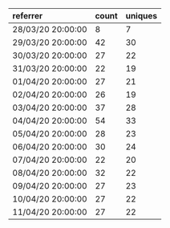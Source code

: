 | referrer          | count | uniques |
| :---------------- | :---- | :------ |
| 28/03/20 20:00:00 | 8     | 7       |
| 29/03/20 20:00:00 | 42    | 30      |
| 30/03/20 20:00:00 | 27    | 22      |
| 31/03/20 20:00:00 | 22    | 19      |
| 01/04/20 20:00:00 | 27    | 21      |
| 02/04/20 20:00:00 | 26    | 19      |
| 03/04/20 20:00:00 | 37    | 28      |
| 04/04/20 20:00:00 | 54    | 33      |
| 05/04/20 20:00:00 | 28    | 23      |
| 06/04/20 20:00:00 | 30    | 24      |
| 07/04/20 20:00:00 | 22    | 20      |
| 08/04/20 20:00:00 | 32    | 22      |
| 09/04/20 20:00:00 | 27    | 23      |
| 10/04/20 20:00:00 | 27    | 22      |
| 11/04/20 20:00:00 | 27    | 22      |